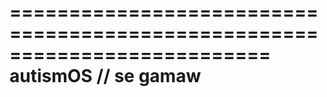 ==========================================================================
autismOS  //  se gamaw
==========================================================================

